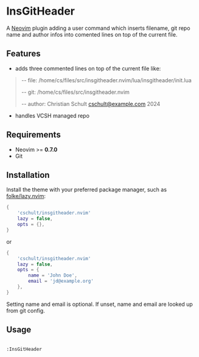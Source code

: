 # InsGitHeader

A [Neovim](https://github.com/neovim/neovim) plugin adding a user command
which inserts filename, git repo name and author infos into comented lines
on top of the current file.

## Features

- adds three commented lines on top of the current file like:

> -- file: /home/cs/files/src/insgitheader.nvim/lua/insgitheader/init.lua
>
> -- git: /home/cs/files/src/insgitheader.nvim
>
> -- author: Christian Schult <cschult@example.com> 2024

- handles VCSH managed repo

## Requirements

- Neovim >= **0.7.0**
- Git

## Installation

Install the theme with your preferred package manager, such as
[folke/lazy.nvim](https://github.com/folke/lazy.nvim):

```lua
{
    'cschult/insgitheader.nvim'
    lazy = false,
    opts = {},
}
```

or

```lua
{
    'cschult/insgitheader.nvim'
    lazy = false,
    opts = {
        name = 'John Doe',
        email = 'jd@example.org'
    },
}
```

Setting name and email is optional. If unset,
name and email are looked up from git config.

## Usage

```vim

:InsGitHeader

```
